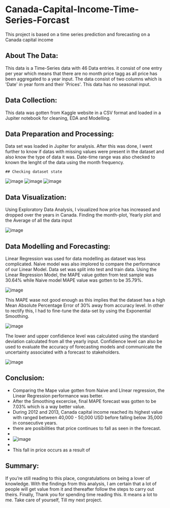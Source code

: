 # Canada-Capital-Income-Time-Series-Forcast
This project is based on a time series prediction and forecasting on a Canada capital income

## About The Data:
This data is a Time-Series data with 46 Data entries. it consist of one entry per year which means that there are no month price tagg as all price has been aggregated to a year input. The data consist of two columns which is 'Date' in year form and their 'Prices'. This data has no seasonal input.

## Data Collection:
This data was gotten from Kaggle website in a CSV format and loaded in a Jupiter notebook for cleaning, EDA and Modelling.

## Data Preparation and Processing:
Data set was loaded in Jupiter for analysis. After this was done, I went further to know if datas with missing values were present in the dataset and also know the type of data it was. Date-time range was also checked to known the lenght of the data using the month frequency.

    ## Checking dataset state
   ![image](https://user-images.githubusercontent.com/124097133/225884591-ebf0f8d4-ae6c-4a59-b323-347cf99e01e5.png)
    ![image](https://user-images.githubusercontent.com/124097133/225884789-7f5d5930-e64b-4093-ad40-e2e9bfedd7ba.png)
    ![image](https://user-images.githubusercontent.com/124097133/225884934-a04a2d20-8794-43f5-83fe-2917f8620c4c.png)

## Data Visualization:
Using Exploratory Data Analysis, I visualized how price has increased and dropped over the years in Canada.
Finding the month-plot, Yearly plot and the Average of all the data input

![image](https://user-images.githubusercontent.com/124097133/225958220-3dd7da6e-bfa0-4463-ab70-27c5b881a149.png)

##  Data Modelling and Forecasting:
Linear Regression was used for data modelling as dataset was less complicated. 
Naive model was also implored to compare the performance of our Linear Model.
Data set was split into test and train data. Using the Linear Regression Model, the MAPE value gotten from test sample was 30.64% while Naive model MAPE value was gotten to be 35.79%.

![image](https://user-images.githubusercontent.com/124097133/225965586-995033d6-ca8d-482f-9085-24d9945eefc9.png)

This MAPE wase not good enough as this implies that the dataset has a high Mean Absolute Percentage Error of 30% away from accuracy level. In other to rectify this, I had to fine-tune the data-set by using the Exponential Smoothing.

![image](https://user-images.githubusercontent.com/124097133/225967304-fae670c0-64eb-42ae-975c-f954c84d8604.png)

The lower and upper confidience level was calculated using the standard deviation calculated from all the yearly input. Confidience level can also be used to evaluate the accuracy of forecasting models and communicate the uncertainty associated with a forecast to stakeholders.

![image](https://user-images.githubusercontent.com/124097133/225967965-88df4034-cc1e-48b8-ace6-9c94c22adf5d.png)

## Conclusion:
  - Comparing the Mape value gotten from Naive and LInear regression, the Linear Regression performance was better.
  - After the Smoothing excercise, final MAPE forecast was gotten to be 7.03% which is a way better value.
  - During 2012 and 2013, Canada capital income reached its highest value with ranged between 40,000 - 50,000 USD before falling below 35,000 in consecutive years.
  - there are posibilities that price continues to fall as seen in the forecast.
  - 
  - ![image](https://user-images.githubusercontent.com/124097133/225883394-30d06aa1-209e-4395-abf0-3ab680c4e3b8.png)
  - 
  - This fall in price occurs as a result of
  
## Summary:
If you’re still reading to this place, congratulations on being a lover of knowledge.
With the findings from this analysis, I am certain that a lot of people will get value from it and thereafter follow the steps to carry out theirs.
Finally, Thank you for spending time reading this. It means a lot to me.
Take care of yourself, Till my next project.
